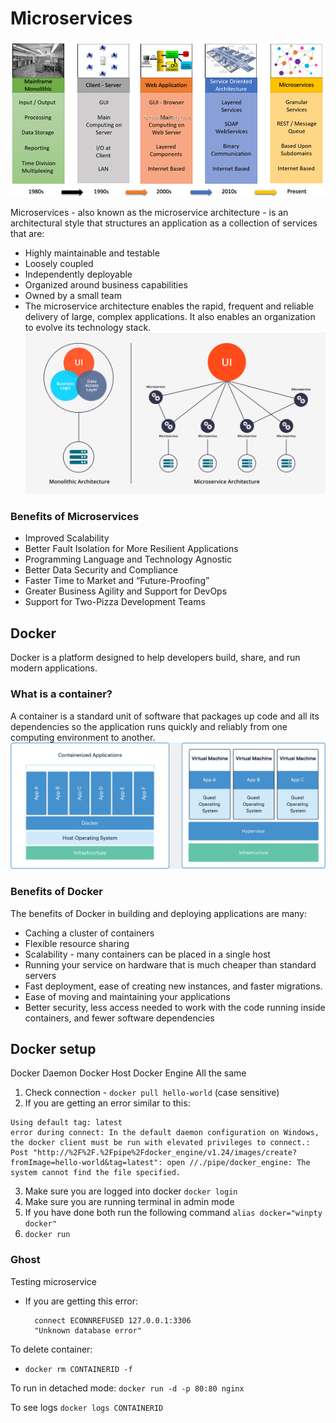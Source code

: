 # Microservices

![micro-over-years](images/microservices-over-the-years.png)

Microservices - also known as the microservice architecture - is an architectural style that structures an application as a collection of services that are:
- Highly maintainable and testable
- Loosely coupled
- Independently deployable
- Organized around business capabilities
- Owned by a small team
- The microservice architecture enables the rapid, frequent and reliable delivery of large, complex applications. It also enables an organization to evolve its technology stack.
![monolith-vs-microservices](images/monolith-vs-microservice.png)

### Benefits of Microservices

- Improved Scalability
- Better Fault Isolation for More Resilient Applications
- Programming Language and Technology Agnostic
- Better Data Security and Compliance
- Faster Time to Market and “Future-Proofing”
- Greater Business Agility and Support for DevOps
- Support for Two-Pizza Development Teams
## Docker
Docker is a platform designed to help developers build, share, and run modern applications. 

### What is a container?
A container is a standard unit of software that packages up code and all its dependencies so the application runs quickly and reliably from one computing environment to another.
![containers-vms](images/containers-vms.png)

### Benefits of Docker
The benefits of Docker in building and deploying applications are many:

- Caching a cluster of containers
- Flexible resource sharing
- Scalability - many containers can be placed in a single host
- Running your service on hardware that is much cheaper than standard servers
- Fast deployment, ease of creating new instances, and faster migrations.
- Ease of moving and maintaining your applications
- Better security, less access needed to work with the code running inside containers, and fewer software dependencies

## Docker setup

Docker Daemon
Docker Host
Docker Engine
All the same

1. Check connection - `docker pull hello-world` (case sensitive)
2. If you are getting an error similar to this:
```
Using default tag: latest
error during connect: In the default daemon configuration on Windows, the docker client must be run with elevated privileges to connect.: Post "http://%2F%2F.%2Fpipe%2Fdocker_engine/v1.24/images/create?fromImage=hello-world&tag=latest": open //./pipe/docker_engine: The system cannot find the file specified.
```

3. Make sure you are logged into docker `docker login`
4. Make sure you are running terminal in admin mode
5. If you have done both run the following command `alias docker="winpty docker"`
6. `docker run`
   
### Ghost
Testing microservice
- If you are getting this error:
  ```
    connect ECONNREFUSED 127.0.0.1:3306
    "Unknown database error"
  ```

To delete container:
- `docker rm CONTAINERID -f`

To run in detached mode:
`docker run -d -p 80:80 nginx`

To see logs
`docker logs CONTAINERID`